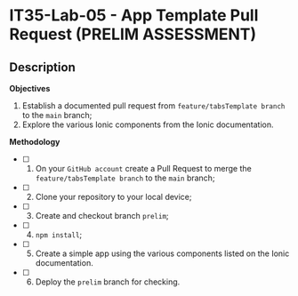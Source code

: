 # IT35-Lab-05 - App Template Pull Request (PRELIM ASSESSMENT)
## Description

**Objectives**

1.  Establish a documented pull request from `feature/tabsTemplate branch` to the `main` branch;
2.  Explore the various Ionic components from the Ionic documentation.

**Methodology**

 - [ ] 1. On your `GitHub account` create a Pull Request to merge the `feature/tabsTemplate branch` to the `main` branch;

 - [ ] 2. Clone your repository to your local device;

 - [ ] 3. Create and checkout branch `prelim`;

 - [ ] 4. `npm install`;
      
 - [ ] 5. Create a simple app using the various components listed on the Ionic documentation.

 - [ ] 6. Deploy the `prelim` branch for checking.
